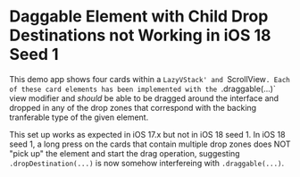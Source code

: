 # Daggable Element with Child Drop Destinations not Working in iOS 18 Seed 1

This demo app shows four cards within a `LazyVStack' and `ScrollView`. Each of these card elements has been implemented with the `.draggable(...)` view modifier and _should_ be able to be dragged around the interface and dropped in any of the drop zones that correspond with the backing tranferable type of the given element.

This set up works as expected in iOS 17.x but not in iOS 18 seed 1. In iOS 18 seed 1, a long press on the cards that contain multiple drop zones does NOT "pick up" the element and start the drag operation, suggesting `.dropDestination(...)` is now somehow interfereing with `.draggable(...)`.  
